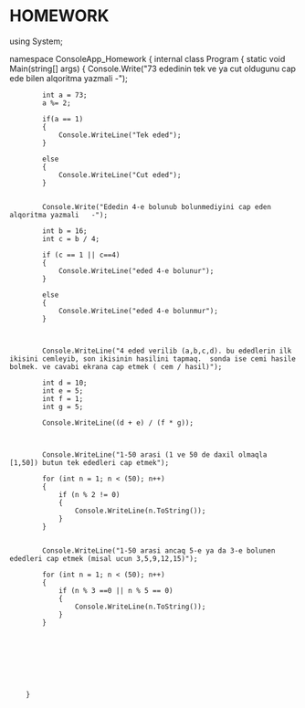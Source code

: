 # HOMEWORK
using System;

namespace ConsoleApp_Homework
{
    internal class Program
    {
        static void Main(string[] args)
        {
            Console.Write("73 ededinin tek ve ya cut oldugunu cap ede bilen alqoritma yazmali   -");

            int a = 73;
            a %= 2;

            if(a == 1)
            {
                Console.WriteLine("Tek eded");
            }

            else
            {
                Console.WriteLine("Cut eded");
            }


            Console.Write("Ededin 4-e bolunub bolunmediyini cap eden alqoritma yazmali   -");

            int b = 16;
            int c = b / 4;

            if (c == 1 || c==4)
            {
                Console.WriteLine("eded 4-e bolunur");
            }

            else
            {
                Console.WriteLine("eded 4-e bolunmur");
            }



            Console.WriteLine("4 eded verilib (a,b,c,d). bu ededlerin ilk ikisini cemleyib, son ikisinin hasilini tapmaq.  sonda ise cemi hasile bolmek. ve cavabi ekrana cap etmek ( cem / hasil)");

            int d = 10;
            int e = 5;
            int f = 1;
            int g = 5;
            
            Console.WriteLine((d + e) / (f * g));

            
            
            Console.WriteLine("1-50 arasi (1 ve 50 de daxil olmaqla [1,50]) butun tek ededleri cap etmek");

            for (int n = 1; n < (50); n++)
            {
                if (n % 2 != 0)
                {
                    Console.WriteLine(n.ToString());
                }
            }

           
            Console.WriteLine("1-50 arasi ancaq 5-e ya da 3-e bolunen ededleri cap etmek (misal ucun 3,5,9,12,15)");

            for (int n = 1; n < (50); n++)
            {
                if (n % 3 ==0 || n % 5 == 0)
                {
                    Console.WriteLine(n.ToString());
                }
            }








        }